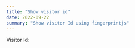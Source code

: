 ```yaml
---
title: "Show visitor id"
date: 2022-09-22
summary: "Show visitor Id using fingerprintjs"
---
```


Visitor Id: <span id="visitor"></span>
<script>
    const fpPromise = import('https://openfpcdn.io/fingerprintjs/v3')
        .then(FingerprintJS => FingerprintJS.load());
    fpPromise
        .then(fp => fp.get())
        .then(result => {
            // This is the visitor identifier:
            const visitorId = result.visitorId
            const visitor = document.getElementById("visitor")
            visitor.innerText = visitorId;
        });
</script>